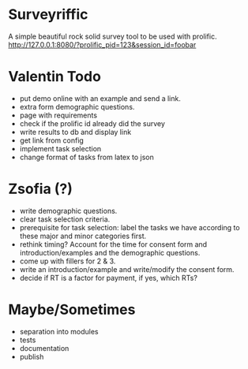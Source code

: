 # Surveyriffic

A simple beautiful rock solid survey tool to be used with prolific.
<http://127.0.0.1:8080/?prolific_pid=123&session_id=foobar>

# Valentin Todo

 - put demo online with an example and send a link.
 - extra form demographic questions.
 - page with requirements
 - check if the prolific id already did the survey
 - write results to db and display link
 - get link from config
 - implement task selection
 - change format of tasks from latex to json

# Zsofia (?)

- write demographic questions.
- clear task selection criteria.
- prerequisite for task selection: label the tasks we have according to these major and minor categories first.
- rethink timing? Account for the time for consent form and introduction/examples and the demographic questions.
- come up with fillers for 2 & 3.
- write an introduction/example and write/modify the consent form.
- decide if RT is a factor for payment, if yes, which RTs?

# Maybe/Sometimes

 - separation into modules
 - tests
 - documentation
 - publish

